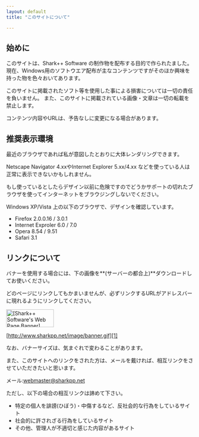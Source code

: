 ```yaml
---
layout: default
title: "このサイトについて"

---
```


## 始めに

このサイトは、Shark++ Software の制作物を配布する目的で作られたました。 現在、Windows用のソフトウエア配布が主なコンテンツですがそのほか興味を持った物を色々おいてあります。 

<span class="warning">このサイトに掲載されたソフト等を使用した事による損害については一切の責任を負いません。 また、このサイトに掲載されている画像・文章は一切の転載を禁止します。</span> 

コンテンツ内容やURLは、予告なしに変更になる場合があります。 

## 推奨表示環境

最近のブラウザであれば私が意図したとおりに大体レンダリングできます。
	  
Netscape Navigator 4.xxやInternet Explorer 5.xx/4.xx などを使っている人は正常に表示できないかもしれません。
	  
もし使っているとしたらデザイン以前に危険ですのでどうかサポートの切れたブラウザを使ってインターネットをブラウジングしないでください。 

Windows XP/Vista 上の以下のブラウザで、デザインを確認しています。 

  * Firefox 2.0.0.16 / 3.0.1
  * Internet Exproler 6.0 / 7.0
  * Opera 8.54 / 9.51
  * Safari 3.1

## リンクについて

バナーを使用する場合には、下の画像を**(サーバーの都合上)**ダウンロードしてお使いください。
	  
どのページにリンクしてもかまいませんが、必ずリンクするURLがアドレスバーに現れるようにリンクしてください。 <!-- http://d.hatena.ne.jp/HiromitsuTakagi/20040426#p2 -->

<img src="image/banner.gif" width="128" height="48" alt="[Shark++ Software's Web Page Banner]" />
	  
[http://www.sharkpp.net/image/banner.gif][1]

	  
<span class="warning">なお、バナーサイズは、気まぐれで変わることがあります。</span> 

また、このサイトへのリンクをされた方は、メールを戴ければ、相互リンクをさせていただきたいと思います。
	  
メール:[&#x77;eb&#x6D;&#x61;st&#x65;r&#x40;&#x73;&#x68;&#x61;rkpp.&#x6e;et][2]
  


ただし、以下の場合の相互リンクは諦めて下さい。 

  * 特定の個人を誹謗(ひぼう)・中傷するなど、反社会的な行為をしているサイト
  * 社会的に許されざる行為をしているサイト
  * その他、管理人が不適切と感じた内容があるサイト

 [1]: image/banner.gif
 [2]: ma&#x69;l&#x74;o&#x3A;webmast&#x65;r&#x40;s&#x68;&#x61;rkp&#x70;.n&#x65;t